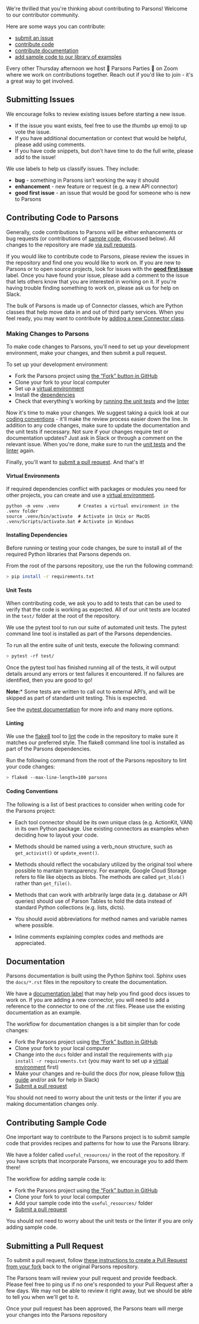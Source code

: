 We're thrilled that you're thinking about contributing to Parsons! Welcome to our contributor community.

Here are some ways you can contribute:

* [submit an issue](#submitting-issues)
* [contribute code](#contributing-code-to-parsons)
* [contribute documentation](#documentation)
* [add sample code to our library of examples](#contributing-sample-code) 

Every other Thursday afternoon we host 🎉 Parsons Parties 🎉 on Zoom where we work on contributions together. Reach out if you'd like to join - it's a great way to get involved.

## Submitting Issues

We encourage folks to review existing issues before starting a new issue.

* If the issue you want exists, feel free to use the *thumbs up* emoji to up vote the issue.
* If you have additional documentation or context that would be helpful, please add using comments.
* If you have code snippets, but don’t have time to do the full write, please add to the issue!

We use labels to help us classify issues. They include:
* **bug** - something in Parsons isn’t working the way it should
* **enhancement** - new feature or request (e.g. a new API connector)
* **good first issue** - an issue that would be good for someone who is new to Parsons

## Contributing Code to Parsons

Generally, code contributions to Parsons will be either enhancements or bug requests (or contributions of [sample code](#sample-code), discussed below). All changes to the repository are made [via pull requests](#submitting-a-pull-request).

If you would like to contribute code to Parsons, please review the issues in the repository and find one you would like to work on. If you are new to Parsons or to open source projects, look for issues with the [**good first issue**](https://github.com/move-coop/parsons/issues?q=is%3Aissue+is%3Aopen+label%3A%22good+first+issue%22) label. Once you have found your issue, please add a comment to the issue that lets others know that you are interested in working on it. If you're having trouble finding something to work on, please ask us for help on Slack.

The bulk of Parsons is made up of Connector classes, which are Python classes that help move data in and out of third party services. When you feel ready, you may want to contribute by [adding a new Connector class](https://move-coop.github.io/parsons/html/build_a_connector.html).

### Making Changes to Parsons

To make code changes to Parsons, you'll need to set up your development environment, make your changes, and then submit a pull request.

To set up your development environment:

* Fork the Parsons project using [the “Fork” button in GitHub](https://guides.github.com/activities/forking/)
* Clone your fork to your local computer
* Set up a [virtual environment](#virtual-environments)
* Install the [dependencies](#installing-dependencies)
* Check that everything's working by [running the unit tests](#unit-tests) and the [linter](#linting)

Now it's time to make your changes. We suggest taking a quick look at our [coding conventions](#coding-conventions) - it'll make the review process easier down the line. In addition to any code changes, make sure to update the documentation and the unit tests if necessary. Not sure if your changes require test or documentation updates? Just ask in Slack or through a comment on the relevant issue.  When you're done, make sure to run the [unit tests](#unit-tests) and the [linter](#linting) again.

Finally, you'll want to [submit a pull request](#submitting-a-pull-request). And that's it!

#### Virtual Environments

If required dependencies conflict with packages or modules you need for other projects, you can create and use a [virtual environment](https://docs.python.org/3/library/venv.html).

```
python -m venv .venv       # Creates a virtual environment in the .venv folder 
source .venv/bin/activate  # Activate in Unix or MacOS
.venv/Scripts/activate.bat # Activate in Windows 
```

#### Installing Dependencies

Before running or testing your code changes, be sure to install all of the required Python libraries that Parsons depends on.

From the root of the parsons repository, use the run the following command:

```bash
> pip install -r requirements.txt
```

#### Unit Tests

When contributing code, we ask you to add to tests that can be used to verify that the code is working as expected. All of our unit tests are located in the `test/` folder at the root of the repository.

We use the pytest tool to run our suite of automated unit tests. The pytest command line tool is installed as part of the Parsons dependencies.

To run all the entire suite of unit tests, execute the following command:

```bash
> pytest -rf test/
```

Once the pytest tool has finished running all of the tests, it will output details around any errors or test failures it encountered. If no failures are identified, then you are good to go!

**Note:*** Some tests are written to call out to external API’s, and will be skipped as part of standard unit testing. This is expected.

See the [pytest documentation](https://docs.pytest.org/en/latest/contents.html) for more info and many more options.

#### Linting

We use the [flake8](http://flake8.pycqa.org/en/latest/) tool to [lint](https://en.wikipedia.org/wiki/Lint_(software)) the code in the repository to make sure it matches our preferred style. The flake8 command line tool is installed as part of the Parsons dependencies.

Run the following command from the root of the Parsons repository to lint your code changes:

```bash
> flake8 --max-line-length=100 parsons
```

#### Coding Conventions

The following is a list of best practices to consider when writing code for the Parsons project:

* Each tool connector should be its own unique class (e.g. ActionKit, VAN) in its own Python package. Use existing connectors as examples when deciding how to layout your code.

* Methods should be named using a verb_noun structure, such as `get_activist()` or `update_event()`.

* Methods should reflect the vocabulary utilized by the original tool where possible to mantain transparency. For example, Google Cloud Storage refers to file like objects as blobs. The methods are called `get_blob()` rather than `get_file()`.

* Methods that can work with arbitrarily large data (e.g. database or API queries) should use of Parson Tables to hold the data instead of standard Python collections (e.g. lists, dicts).

* You should avoid abbreviations for method names and variable names where possible.

* Inline comments explaining complex codes and methods are appreciated.

## Documentation

Parsons documentation is built using the Python Sphinx tool. Sphinx uses the `docs/*.rst` files in the repository to create the documentation.

We have a [documentation label](https://github.com/move-coop/parsons/issues?q=is%3Aissue+is%3Aopen+label%3Adocumentation) that may help you find good docs issues to work on. If you are adding a new connector, you will need to add a reference to the connector to one of the .rst files. Please use the existing documentation as an example.

The workflow for documentation changes is a bit simpler than for code changes:

* Fork the Parsons project using [the “Fork” button in GitHub](https://guides.github.com/activities/forking/)
* Clone your fork to your local computer
* Change into the `docs` folder and install the requirements with `pip install -r requirements.txt` (you may want to set up a [virtual environment](#virtual-environments) first)
* Make your changes and re-build the docs (for now, please follow [this guide](https://www.sphinx-doc.org/en/master/usage/quickstart.html) and/or ask for help in Slack)
* [Submit a pull request](#submitting-a-pull-request)

You should not need to worry about the unit tests or the linter if you are making documentation changes only.

## Contributing Sample Code

One important way to contribute to the Parsons project is to submit sample code that provides recipes and patterns for how to use the Parsons library.

We have a folder called `useful_resources/` in the root of the repository. If you have scripts that incorporate Parsons, we encourage you to add them there!

The workflow for adding sample code is:

* Fork the Parsons project using [the “Fork” button in GitHub](https://guides.github.com/activities/forking/)
* Clone your fork to your local computer
* Add your sample code into the `useful_resources/` folder
* [Submit a pull request](#submitting-a-pull-request)

You should not need to worry about the unit tests or the linter if you are only adding sample code.

## Submitting a Pull Request

To submit a pull request, follow [these instructions to create a Pull Request from your fork](https://help.github.com/en/github/collaborating-with-issues-and-pull-requests/creating-a-pull-request-from-a-fork) back to the original Parsons repository. 

The Parsons team will review your pull request and provide feedback. Please feel free to ping us if no one's responded to your Pull Request after a few days. We may not be able to review it right away, but we should be able to tell you when we'll get to it. 

Once your pull request has been approved, the Parsons team will merge your changes into the Parsons repository
